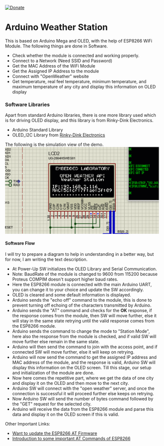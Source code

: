[![Donate](https://img.shields.io/badge/Donate-PayPal-green.svg)](https://www.paypal.me/embeddedlab)

# Arduino Weather Station
This is based on Arduino Mega and OLED, with the help of ESP8266 WiFi Module. The following things are done in Software.
* Check whether the module is connected and working properly.
* Connect to a Network (Need SSID and Password)
* Get the MAC Address of the WiFi Module
* Get the Assigned IP Address to the module
* Connect with "OpenWeather" website
* Get temperature, real feel temperature, minimum temperature, and maximum temperature of any city and display this information on OLED display

### Software Libraries
Apart from standard Arduino libraries, there is one more library used which is for driving OLED display, and this library is from Rinky-Dink Electronics.
* Arduino Standard Library
* OLED_I2C Library from [Rinky-Dink Electronics](http://www.rinkydinkelectronics.com/library.php?id=79)

The following is the simulation view of the demo.
![alt text](SIM/WeatherStation.gif "Working Simulation")

#### Software Flow
I will try to prepare a diagram to help in understanding in a better way, but for now, I am writing the text description.
- At Power-Up SW initializes the OLED Library and Serial Communication.
- Note: BaudRate of the module is changed to 9600 from 115200 because Proteus COMPIM doesn't support higher baud rates.
- Here the ESP8266 module is connected with the main Arduino UART, you can change it to your choice and update the SW accordingly.
- OLED is cleared and some default information is displayed.
- Arduino sends the "echo off" command to the module, this is done to prevent turning off echoing of the characters transmitted by Arduino.
- Arduino sends the "AT" command and checks for the **OK** response, if the response comes from the module, then SW will move further, else it will stay in the same state retrying until the valid response comes from the ESP8266 module.
- Arduino sends the command to change the mode to "Station Mode", here also the response from the module is checked, and if valid SW will move further else remain in the same state.
- Arduino will then send the command to join with the access point, and if connected SW will move further, else it will keep on retrying.
- Arduino will now send the command to get the assigned IP address and MAC address of the module, and the response is valid, Arduino SW will display this information on the OLED screen. Till this stage, our setup and initialization of the module are done.
- Now here comes the repetitive part, where we get the data of one city and display it on the OLED and then move to the next city.
- Arduino SW will connect with the "open weather" server, and once the connection is successful it will proceed further else keeps on retrying.
- Now Arduino SW will send the number of bytes command followed by the "GET" request for the selected city.
- Arduino will receive the data from the ESP8266 module and parse this data and display it on the OLED screen if this is valid.

Other Important Links:
* [Want to update the ESP8266 AT Firmware](https://www.youtube.com/watch?v=wXXXgaePZX8)
* [Introduction to some important AT Commands of ESP8266](https://www.youtube.com/watch?v=hP4YxjG9t3g)
